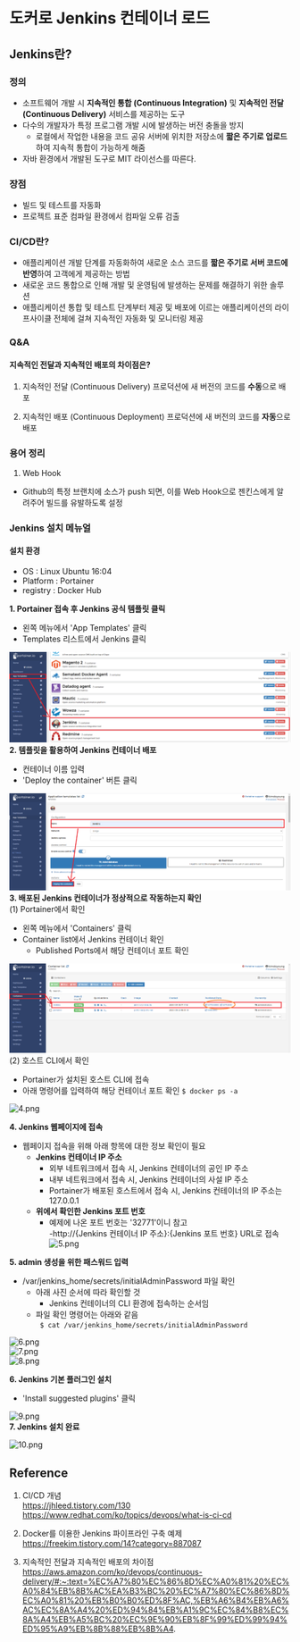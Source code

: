 # 도커로 Jenkins 컨테이너 로드
## Jenkins란?
### 정의
- 소프트웨어 개발 시 **지속적인 통합 (Continuous Integration)** 및 **지속적인 전달 (Continuous Delivery)** 서비스를 제공하는 도구
- 다수의 개발자가 특정 프로그램 개발 시에 발생하는 버전 충돌을 방지
  * 로컬에서 작업한 내용을 코드 공유 서버에 위치한 저장소에 **짧은 주기로 업로드**하여 지속적 통합이 가능하게 해줌
- 자바 환경에서 개발된 도구로 MIT 라이선스를 따른다.

### 장점
- 빌드 및 테스트를 자동화
- 프로젝트 표준 컴파일 환경에서 컴파일 오류 검출

### CI/CD란?
- 애플리케이션 개발 단계를 자동화하여 새로운 소스 코드를 **짧은 주기로 서버 코드에 반영**하여 고객에게 제공하는 방법
- 새로운 코드 통합으로 인해 개발 및 운영팀에 발생하는 문제를 해결하기 위한 솔루션
- 애플리케이션 통합 및 테스트 단계부터 제공 및 배포에 이르는 애플리케이션의 라이프사이클 전체에 걸쳐 지속적인 자동화 및 모니터링 제공

### Q&A
#### 지속적인 전달과 지속적인 배포의 차이점은?
1. 지속적인 전달 (Continuous Delivery)
프로덕션에 새 버전의 코드를 **수동**으로 배포  

2. 지속적인 배포 (Continuous Deployment)
프로덕션에 새 버전의 코드를 **자동**으로 배포  
  
### 용어 정리
1. Web Hook
- Github의 특정 브랜치에 소스가 push 되면, 이를 Web Hook으로 젠킨스에게 알려주어 빌드를 유발하도록 설정

### Jenkins 설치 메뉴얼
#### 설치 환경
- OS : Linux Ubuntu 16:04
- Platform : Portainer
- registry : Docker Hub

**1. Portainer 접속 후 Jenkins 공식 템플릿 클릭**
- 왼쪽 메뉴에서 'App Templates' 클릭
- Templates 리스트에서 Jenkins 클릭
  
![1.png](/image/1.png)  
**2. 템플릿을 활용하여 Jenkins 컨테이너 배포**
- 컨테이너 이름 입력
- 'Deploy the container' 버튼 클릭
  
![2.png](/image/2.png)  
**3. 배포된 Jenkins 컨테이너가 정상적으로 작동하는지 확인**  
(1) Portainer에서 확인  
- 왼쪽 메뉴에서 'Containers' 클릭
- Container list에서 Jenkins 컨테이너 확인
  * Published Ports에서 해당 컨테이너 포트 확인
  
![3.png](/image/3.png)  
(2) 호스트 CLI에서 확인  
- Portainer가 설치된 호스트 CLI에 접속
- 아래 명령어를 입력하여 해당 컨테이너 포트 확인
``` $ docker ps -a ```
  
![4.png](/image/4.png)  

**4. Jenkins 웹페이지에 접속**  
- 웹페이지 접속을 위해 아래 항목에 대한 정보 확인이 필요
  * **Jenkins 컨테이너 IP 주소**
    * 외부 네트워크에서 접속 시, Jenkins 컨테이너의 공인 IP 주소
    * 내부 네트워크에서 접속 시, Jenkins 컨테이너의 사설 IP 주소
    * Portainer가 배포된 호스트에서 접속 시, Jenkins 컨테이너의 IP 주소는 127.0.0.1
  * **위에서 확인한 Jenkins 포트 번호**
    * 예제에 나온 포트 번호는 '32771'이니 참고  
-http://{Jenkins 컨테이너 IP 주소}:{Jenkins 포트 번호} URL로 접속  
![5.png](/image/5.png)  

**5. admin 생성을 위한 패스워드 입력**
- /var/jenkins_home/secrets/initialAdminPassword 파일 확인
  * 아래 사진 순서에 따라 확인할 것
    * Jenkins 컨테이너의 CLI 환경에 접속하는 순서임
  * 파일 확인 명령어는 아래와 같음  
  ``` $ cat /var/jenkins_home/secrets/initialAdminPassword```
  
![6.png](/image/6.png)  
![7.png](/image/7.png)  
![8.png](/image/8.png)  

**6. Jenkins 기본 플러그인 설치**
- 'Install suggested plugins' 클릭
  
![9.png](/image/9.PNG)  
**7. Jenkins 설치 완료**
  
![10.png](/image/10.PNG)
  
## Reference
1. CI/CD 개념  
https://jhleed.tistory.com/130  
https://www.redhat.com/ko/topics/devops/what-is-ci-cd  

2. Docker를 이용한 Jenkins 파이프라인 구축 예제  
https://freekim.tistory.com/14?category=887087

3. 지속적인 전달과 지속적인 배포의 차이점  
https://aws.amazon.com/ko/devops/continuous-delivery/#:~:text=%EC%A7%80%EC%86%8D%EC%A0%81%20%EC%A0%84%EB%8B%AC%EA%B3%BC%20%EC%A7%80%EC%86%8D%EC%A0%81%20%EB%B0%B0%ED%8F%AC,%EB%A6%B4%EB%A6%AC%EC%8A%A4%20%ED%94%84%EB%A1%9C%EC%84%B8%EC%8A%A4%EB%A5%BC%20%EC%9E%90%EB%8F%99%ED%99%94%ED%95%A9%EB%8B%88%EB%8B%A4.
